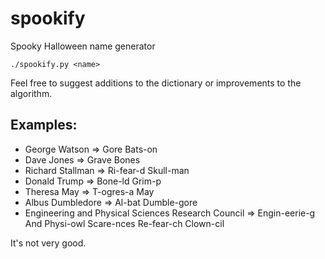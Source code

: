 # spookify
Spooky Halloween name generator

`./spookify.py <name>`

Feel free to suggest additions to the dictionary or improvements to the
algorithm.

## Examples:
* George Watson ⇒ Gore Bats-on
* Dave Jones ⇒ Grave Bones
* Richard Stallman ⇒ Ri-fear-d Skull-man
* Donald Trump ⇒ Bone-ld Grim-p
* Theresa May ⇒ T-ogres-a May
* Albus Dumbledore ⇒ Al-bat Dumble-gore
* Engineering and Physical Sciences Research Council ⇒ Engin-eerie-g And
  Physi-owl Scare-nces Re-fear-ch Clown-cil

It's not very good.
